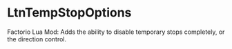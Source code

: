 # LtnTempStopOptions
 Factorio Lua Mod:  Adds the ability to disable temporary stops completely, or the direction control.
